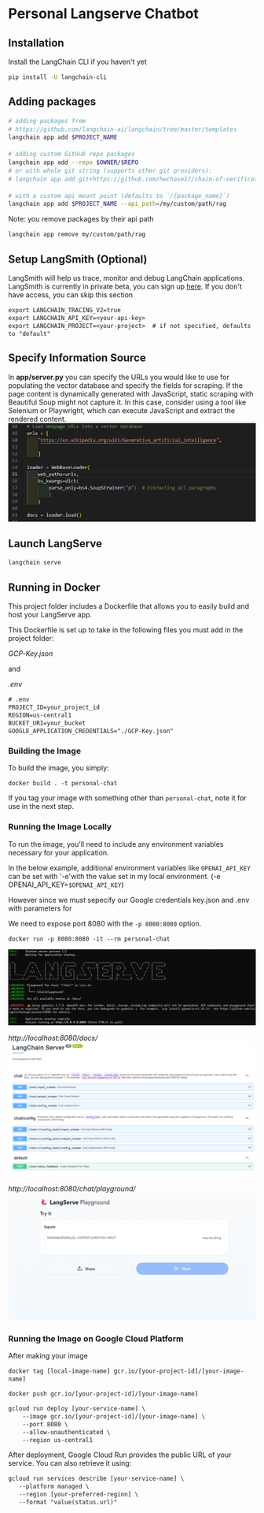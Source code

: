 # Personal Langserve Chatbot 

## Installation

Install the LangChain CLI if you haven't yet

```bash
pip install -U langchain-cli
```

## Adding packages

```bash
# adding packages from 
# https://github.com/langchain-ai/langchain/tree/master/templates
langchain app add $PROJECT_NAME

# adding custom GitHub repo packages
langchain app add --repo $OWNER/$REPO
# or with whole git string (supports other git providers):
# langchain app add git+https://github.com/hwchase17/chain-of-verification

# with a custom api mount point (defaults to `/{package_name}`)
langchain app add $PROJECT_NAME --api_path=/my/custom/path/rag
```

Note: you remove packages by their api path

```bash
langchain app remove my/custom/path/rag
```

## Setup LangSmith (Optional)
LangSmith will help us trace, monitor and debug LangChain applications. 
LangSmith is currently in private beta, you can sign up [here](https://smith.langchain.com/). 
If you don't have access, you can skip this section


```shell
export LANGCHAIN_TRACING_V2=true
export LANGCHAIN_API_KEY=<your-api-key>
export LANGCHAIN_PROJECT=<your-project>  # if not specified, defaults to "default"
```

## Specify Information Source

In **app/server.py** you can specify the URLs you would like to use for populating the vector database and specify the fields for scraping. If the page content is dynamically generated with JavaScript, static scraping with Beautiful Soup might not capture it. In this case, consider using a tool like Selenium or Playwright, which can execute JavaScript and extract the rendered content.
![WebBase Loader](webbase_loader.png) 


## Launch LangServe

```bash
langchain serve
```

## Running in Docker

This project folder includes a Dockerfile that allows you to easily build and host your LangServe app.

This Dockerfile is set up to take in the following files you must add in the project folder:

*GCP-Key.json*

and

*.env*

```shell
# .env
PROJECT_ID=your_project_id
REGION=us-central1
BUCKET_URI=your_bucket
GOOGLE_APPLICATION_CREDENTIALS="./GCP-Key.json"
```
### Building the Image

To build the image, you simply:

```shell
docker build . -t personal-chat
```

If you tag your image with something other than `personal-chat`,
note it for use in the next step.

### Running the Image Locally

To run the image, you'll need to include any environment variables
necessary for your application.

In the below example, additional environment variables like `OPENAI_API_KEY` can be set with '-e'with the value set in my local environment.
(-e OPENAI_API_KEY=`$OPENAI_API_KEY`)

However since we must sepecify our Google credentials key.json and .env with parameters for 

We need to expose port 8080 with the `-p 8080:8080` option.

```shell
docker run -p 8080:8080 -it --rm personal-chat
```

![Langserve Terminal](langserve_terminal.png)

*http://localhost:8080/docs/*
![Langserve Docs](langserve_docs.png)

*http://localhost:8080/chat/playground/*
![Langserve Playground](langserve_playground.png)

### Running the Image on Google Cloud Platform
After making your image 

```shell
docker tag [local-image-name] gcr.io/[your-project-id]/[your-image-name]
```

```shell
docker push gcr.io/[your-project-id]/[your-image-name]
```

```shell
gcloud run deploy [your-service-name] \
    --image gcr.io/[your-project-id]/[your-image-name] \
    --port 8080 \
    --allow-unauthenticated \
    --region us-central1
```

After deployment, Google Cloud Run provides the public URL of your service. You can also retrieve it using:

```shell
gcloud run services describe [your-service-name] \
   --platform managed \
   --region [your-preferred-region] \
   --format "value(status.url)"
```
